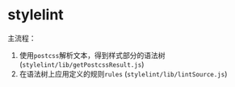 # stylelint

主流程：
1. 使用`postcss`解析文本，得到样式部分的语法树 (`stylelint/lib/getPostcssResult.js`)
2. 在语法树上应用定义的规则`rules` (`stylelint/lib/lintSource.js`)

